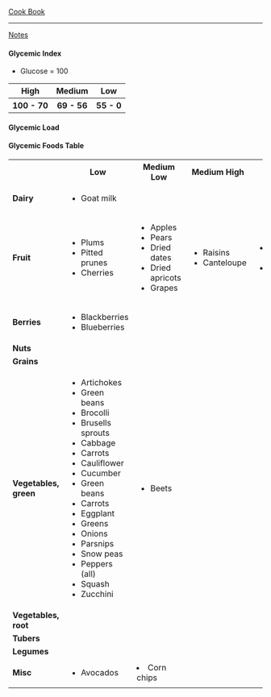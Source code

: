 [Cook Book](https://github.com/vmsmith/CookBook/blob/master/README.md)  

-----  

[Notes](https://github.com/vmsmith/CookBook/blob/master/notes.md)   

#### Glycemic Index   

* Glucose = 100  
<table>
  <tr><th>High</th><th>Medium</th><th>Low</th></tr>
   <tr><th>100 - 70</th><th>69 - 56</th><th>55 - 0</th></tr>
</table>


#### Glycemic Load

#### Glycemic Foods Table   

<table>
  <tr><th></th><th>Low</th><th>Medium Low</th><th>Medium High</th><th>High</th><th>?</th></tr>
  <tr><td><b>Dairy</td><td><ul><li>Goat milk</td><td></td><td></td><td></td><td></td></tr>
  <tr><td><b>Fruit</td>
    <td><ul><li>Plums<li>Pitted prunes<li>Cherries</td>
    <td><ul><li>Apples<li>Pears<li>Dried dates<li>Dried apricots<li>Grapes</td>
    <td><ul><li>Raisins<li>Canteloupe</ul></td>
    <td><ul><li>Ripe bananas<li>Watermelon</td>
    <td></td></tr>
  <tr><td><b>Berries</td>
    <td><ul><li>Blackberries<li>Blueberries</td>
    <td></td>
    <td></td>
    <td></td>
    <td></td></tr>
  <tr><td><b>Nuts</td><td></td><td></td><td></td><td></td><td></td></tr>
  <tr><td><b>Grains</td><td></td><td></td><td></td><td></td><td></td></tr>
  <tr><td><b>Vegetables, green</td>
    <td><ul><li>Artichokes<li>Green beans<li>Brocolli<li>Brusells sprouts<li>Cabbage<li>Carrots<li>Cauliflower<li>Cucumber<li>Green beans<li>Carrots<li>Eggplant<li>Greens<li>Onions<li>Parsnips<li>Snow peas<li>Peppers (all)<li>Squash<li>Zucchini</td>
    <td><ul><li>Beets</td>
    <td></td>
    <td></td>
    <td></td></tr>
  <tr><td><b>Vegetables, root</td><td></td><td></td><td></td><td></td><td></td></tr>
  <tr><td><b>Tubers</td><td></td><td></td><td></td><td></td><td></td></tr>  
  <tr><td><b>Legumes</td><td></td><td></td><td></td><td></td><td></td></tr>
  <tr><td><b>Misc</td><td><ul><li>Avocados</td><td><li>Corn chips</td><td></td><td></td><td></td></tr>
</table>
